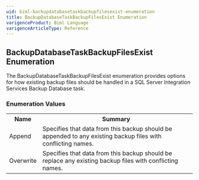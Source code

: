 ```yaml
---
uid: biml-backupdatabasetaskbackupfilesexist-enumeration
title: BackupDatabaseTaskBackupFilesExist Enumeration
varigenceProduct: Biml Language
varigenceArticleType: Reference
---
```


## BackupDatabaseTaskBackupFilesExist Enumeration<div class="LanguageSummary"><div class ="SummaryItem">The BackupDatabaseTaskBackupFilesExist enumeration provides options for how existing backup files should be handled in a SQL Server Integration Services Backup Database task.</div></div><div class="EnumValueGroup">### Enumeration Values<table id="EnumValue" class="MemberList"><tbody><tr><th class="MemberNameColumnHeader">Name</th><th class="MemberSummaryColumnHeader">Summary</th></tr><tr class="cd0"><td class="MemberName">Append</td><td class="MemberSummary"><div class ="SummaryItem">Specifies that data from this backup should be appended to any existing backup files with conflicting names.</div> </td></tr><tr class="cd1"><td class="MemberName">Overwrite</td><td class="MemberSummary"><div class ="SummaryItem">Specifies that data from this backup should be replace any existing backup files with conflicting names.</div> </td></tr></tbody></table></div>
